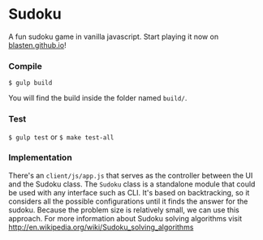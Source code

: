 Sudoku
===========

A fun sudoku game in vanilla javascript. Start playing it now on [blasten.github.io](http://blasten.github.io/)! 

### Compile

```$ gulp build```

You will find the build inside the folder named ``build/``.


### Test

```$ gulp test``` or ```$ make test-all```

### Implementation

There's an ``client/js/app.js`` that serves as the controller between the UI and the Sudoku class.  The ``Sudoku`` class is a standalone module that could be used with any interface such as CLI. It's based on backtracking, so it considers all the possible configurations until it finds the answer for the sudoku. Because the problem size is relatively small, we can use this approach. For more information about Sudoku solving algorithms visit http://en.wikipedia.org/wiki/Sudoku_solving_algorithms